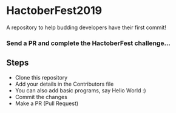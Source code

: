 # HactoberFest2019

 A repository to help budding developers have their first commit!

### Send a PR and complete the HactoberFest challenge...

## Steps 
- Clone this repository
- Add your details in the Contributors file
- You can also add basic programs, say Hello World :)
- Commit the changes
- Make a PR (Pull Request)

